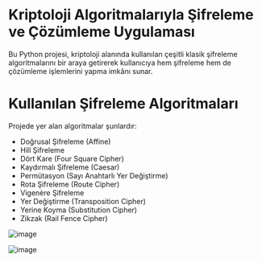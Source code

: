 # Kriptoloji Algoritmalarıyla Şifreleme ve Çözümleme Uygulaması
Bu Python projesi, kriptoloji alanında kullanılan çeşitli klasik şifreleme algoritmalarını bir araya getirerek kullanıcıya hem şifreleme hem de çözümleme işlemlerini yapma imkânı sunar.

# Kullanılan Şifreleme Algoritmaları
Projede yer alan algoritmalar şunlardır:

- Doğrusal Şifreleme (Affine)
- Hill Şifreleme
- Dört Kare (Four Square Cipher)
- Kaydırmalı Şifreleme (Caesar)
- Permütasyon (Sayı Anahtarlı Yer Değiştirme)
- Rota Şifreleme (Route Cipher)
- Vigenère Şifreleme
- Yer Değiştirme (Transposition Cipher)
- Yerine Koyma (Substitution Cipher)
- Zikzak (Rail Fence Cipher)



![image](https://github.com/user-attachments/assets/3e06cb9f-cbae-4e35-a76a-f9518f22fb58)










![image](https://github.com/user-attachments/assets/0e8b7d3f-05cd-42f0-9e00-3e572c884e5d)
